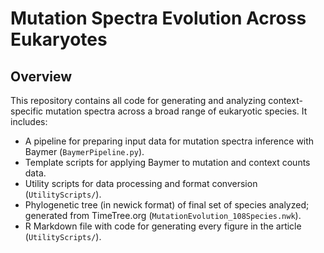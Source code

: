 # Mutation Spectra Evolution Across Eukaryotes
## Overview
This repository contains all code for generating and analyzing context-specific mutation spectra across a broad range of eukaryotic species. It includes:
- A pipeline for preparing input data for mutation spectra inference with Baymer (`BaymerPipeline.py`).
- Template scripts for applying Baymer to mutation and context counts data.
- Utility scripts for data processing and format conversion (`UtilityScripts/`).
- Phylogenetic tree (in newick format) of final set of species analyzed; generated from TimeTree.org (`MutationEvolution_108Species.nwk`).
- R Markdown file with code for generating every figure in the article (`UtilityScripts/`).
